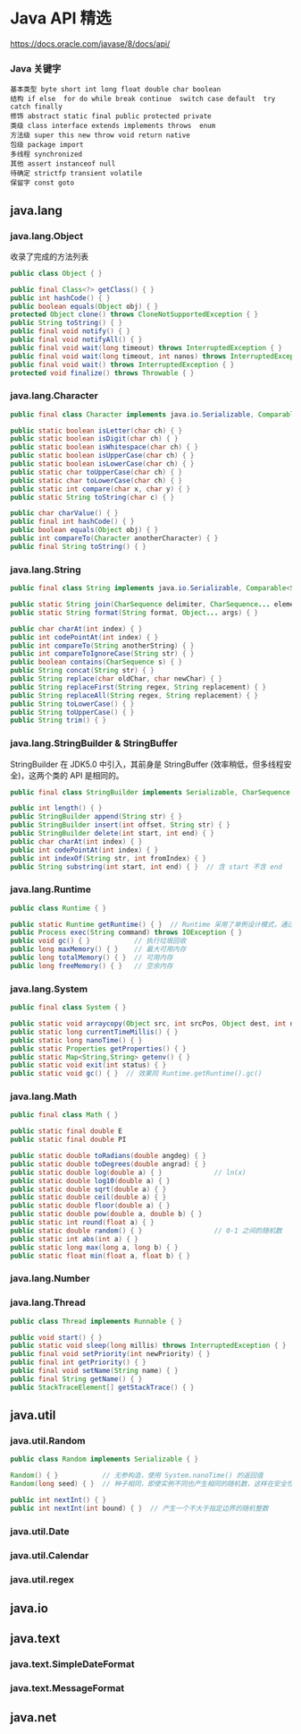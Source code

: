 <style>
  td:nth-child(2) { color: red; }
  i { color: gray; }
</style>
<script>
(function() {
  var list = document.querySelectorAll('td:nth-child(2)');
  var reg=/\((.*?)\)/;
  for (var i = list.length; i--;) {
    list[i].innerHTML = list[i].innerHTML.replace(reg, '(<i>$1</i>)');
  }
})();
</script>

# Java API 精选

https://docs.oracle.com/javase/8/docs/api/

### Java 关键字

```text
基本类型 byte short int long float double char boolean
结构 if else  for do while break continue  switch case default  try catch finally
修饰 abstract static final public protected private
类级 class interface extends implements throws  enum
方法级 super this new throw void return native
包级 package import
多线程 synchronized
其他 assert instanceof null
待确定 strictfp transient volatile
保留字 const goto
```


## java.lang

### java.lang.Object

收录了完成的方法列表

```java
public class Object { }

public final Class<?> getClass() { }
public int hashCode() { }
public boolean equals(Object obj) { }
protected Object clone() throws CloneNotSupportedException { }
public String toString() { }
public final void notify() { }
public final void notifyAll() { }
public final void wait(long timeout) throws InterruptedException { }
public final void wait(long timeout, int nanos) throws InterruptedException { }
public final void wait() throws InterruptedException { }
protected void finalize() throws Throwable { }
```

### java.lang.Character

```java
public final class Character implements java.io.Serializable, Comparable<Character> { }

public static boolean isLetter(char ch) { }
public static boolean isDigit(char ch) { }
public static boolean isWhitespace(char ch) { }
public static boolean isUpperCase(char ch) { }
public static boolean isLowerCase(char ch) { }
public static char toUpperCase(char ch) { }
public static char toLowerCase(char ch) { }
public static int compare(char x, char y) { }
public static String toString(char c) { }

public char charValue() { }
public final int hashCode() { }
public boolean equals(Object obj) { }
public int compareTo(Character anotherCharacter) { }
public final String toString() { }
```

### java.lang.String

```java
public final class String implements java.io.Serializable, Comparable<String>, CharSequence { }

public static String join(CharSequence delimiter, CharSequence... elements) { }
public static String format(String format, Object... args) { }

public char charAt(int index) { }
public int codePointAt(int index) { }
public int compareTo(String anotherString) { }
public int compareToIgnoreCase(String str) { }
public boolean contains(CharSequence s) { }
public String concat(String str) { }
public String replace(char oldChar, char newChar) { }
public String replaceFirst(String regex, String replacement) { }
public String replaceAll(String regex, String replacement) { }
public String toLowerCase() { }
public String toUpperCase() { }
public String trim() { }
```

### java.lang.StringBuilder & StringBuffer

StringBuilder 在 JDK5.0 中引入，其前身是 StringBuffer (效率稍低，但多线程安全)，这两个类的 API 是相同的。

```java
public final class StringBuilder implements Serializable, CharSequence { }

public int length() { }
public StringBuilder append(String str) { }
public StringBuilder insert(int offset, String str) { }
public StringBuilder delete(int start, int end) { }
public char charAt(int index) { }
public int codePointAt(int index) { }
public int indexOf(String str, int fromIndex) { }
public String substring(int start, int end) { }  // 含 start 不含 end
```

### java.lang.Runtime

```java
public class Runtime { }

public static Runtime getRuntime() { }  // Runtime 采用了单例设计模式，通过此方法取得本类实例化对象
public Process exec(String command) throws IOException { }
public void gc() { }           // 执行垃圾回收
public long maxMemory() { }    // 最大可用内存
public long totalMemory() { }  // 可用内存
public long freeMemory() { }   // 空余内存
```

### java.lang.System

```java
public final class System { }

public static void arraycopy(Object src, int srcPos, Object dest, int destPos, int length) { }
public static long currentTimeMillis() { }
public static long nanoTime() { }
public static Properties getProperties() { }
public static Map<String,String> getenv() { }
public static void exit(int status) { }
public static void gc() { }  // 效果同 Runtime.getRuntime().gc()
```

### java.lang.Math

```java
public final class Math { }

public static final double E
public static final double PI

public static double toRadians(double angdeg) { }
public static double toDegrees(double angrad) { }
public static double log(double a) { }             // ln(x)
public static double log10(double a) { }
public static double sqrt(double a) { }
public static double ceil(double a) { }
public static double floor(double a) { }
public static double pow(double a, double b) { }
public static int round(float a) { }
public static double random() { }                  // 0-1 之间的随机数
public static int abs(int a) { }
public static long max(long a, long b) { }
public static float min(float a, float b) { }
```

### java.lang.Number








### java.lang.Thread

```java
public class Thread implements Runnable { }

public void start() { }
public static void sleep(long millis) throws InterruptedException { }
public final void setPriority(int newPriority) { }
public final int getPriority() { }
public final void setName(String name) { }
public final String getName() { }
public StackTraceElement[] getStackTrace() { }
```


## java.util

### java.util.Random

```java
public class Random implements Serializable { }

Random() { }           // 无参构造，使用 System.nanoTime() 的返回值
Random(long seed) { }  // 种子相同，即使实例不同也产生相同的随机数，这样在安全性方面就会存在隐患

public int nextInt() { }
public int nextInt(int bound) { }  // 产生一个不大于指定边界的随机整数
```

### java.util.Date


### java.util.Calendar


### java.util.regex



## java.io



## java.text

### java.text.SimpleDateFormat


### java.text.MessageFormat


## java.net











